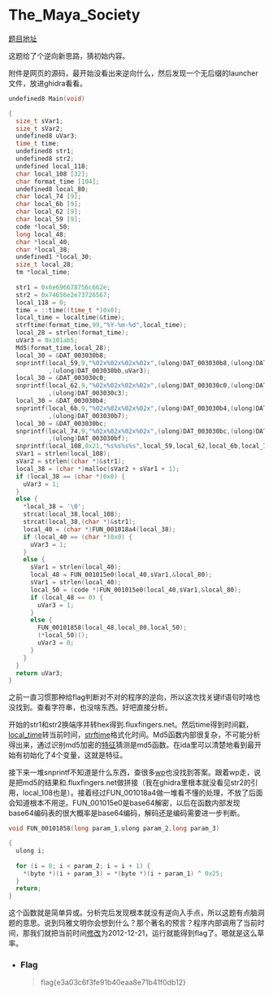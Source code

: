 # The_Maya_Society

[题目地址](https://adworld.xctf.org.cn/challenges/details?hash=601464fa-1e39-4f8d-bc33-a003c847dad7_2)

这题给了个逆向新思路，猜初始内容。

附件是网页的源码，最开始没看出来逆向什么，然后发现一个无后缀的launcher文件，放进ghidra看看。

```c
undefined8 Main(void)

{
  size_t sVar1;
  size_t sVar2;
  undefined8 uVar3;
  time_t time;
  undefined8 str1;
  undefined8 str2;
  undefined local_118;
  char local_108 [32];
  char format_time [104];
  undefined8 local_80;
  char local_74 [9];
  char local_6b [9];
  char local_62 [9];
  char local_59 [9];
  code *local_50;
  long local_48;
  char *local_40;
  char *local_38;
  undefined1 *local_30;
  size_t local_28;
  tm *local_time;
  
  str1 = 0x6e696678756c662e;
  str2 = 0x74656e2e73726567;
  local_118 = 0;
  time = ::time((time_t *)0x0);
  local_time = localtime(&time);
  strftime(format_time,99,"%Y-%m-%d",local_time);
  local_28 = strlen(format_time);
  uVar3 = 0x101ab5;
  Md5(format_time,local_28);
  local_30 = &DAT_003030b8;
  snprintf(local_59,9,"%02x%02x%02x%02x",(ulong)DAT_003030b8,(ulong)DAT_003030b9,(ulong)DAT_003030ba
           ,(ulong)DAT_003030bb,uVar3);
  local_30 = &DAT_003030c0;
  snprintf(local_62,9,"%02x%02x%02x%02x",(ulong)DAT_003030c0,(ulong)DAT_003030c1,(ulong)DAT_003030c2
           ,(ulong)DAT_003030c3);
  local_30 = &DAT_003030b4;
  snprintf(local_6b,9,"%02x%02x%02x%02x",(ulong)DAT_003030b4,(ulong)DAT_003030b5,(ulong)DAT_003030b6
           ,(ulong)DAT_003030b7);
  local_30 = &DAT_003030bc;
  snprintf(local_74,9,"%02x%02x%02x%02x",(ulong)DAT_003030bc,(ulong)DAT_003030bd,(ulong)DAT_003030be
           ,(ulong)DAT_003030bf);
  snprintf(local_108,0x21,"%s%s%s%s",local_59,local_62,local_6b,local_74);
  sVar1 = strlen(local_108);
  sVar2 = strlen((char *)&str1);
  local_38 = (char *)malloc(sVar2 + sVar1 + 1);
  if (local_38 == (char *)0x0) {
    uVar3 = 1;
  }
  else {
    *local_38 = '\0';
    strcat(local_38,local_108);
    strcat(local_38,(char *)&str1);
    local_40 = (char *)FUN_001018a4(local_38);
    if (local_40 == (char *)0x0) {
      uVar3 = 1;
    }
    else {
      sVar1 = strlen(local_40);
      local_48 = FUN_001015e0(local_40,sVar1,&local_80);
      sVar1 = strlen(local_40);
      local_50 = (code *)FUN_001015e0(local_40,sVar1,&local_80);
      if (local_48 == 0) {
        uVar3 = 1;
      }
      else {
        FUN_00101858(local_48,local_80,local_50);
        (*local_50)();
        uVar3 = 0;
      }
    }
  }
  return uVar3;
}
```

之前一直习惯那种给flag判断对不对的程序的逆向，所以这次找关键if语句时啥也没找到。查看字符串，也没啥东西。好吧直接分析。

开始的str1和str2换端序并转hex得到.fluxfingers.net。然后time得到时间戳，[local_time](https://www.runoob.com/cprogramming/c-function-localtime.html)转当前时间，[strftime](https://www.runoob.com/cprogramming/c-function-strftime.html)格式化时间。Md5函数内部很复杂，不可能分析得出来，通过识别md5加密的[特征](https://blog.csdn.net/weixin_44767965/article/details/122305570)猜测是md5函数。在ida里可以清楚地看到最开始有初始化了4个变量，这就是特征。

接下来一堆snprintf不知道是什么东西，查很多[wp](https://www.cnblogs.com/Mayfly-nymph/p/11594407.html)也没找到答案。跟着wp走，说是把md5的结果和.fluxfingers.net做拼接（我在ghidra里根本就没看见str2的引用，local_108也是）。接着经过FUN_001018a4做一堆看不懂的处理，不放了后面会知道根本不用逆。FUN_001015e0是base64解密，以后在函数内部发现base64编码表的很大概率是base64编码，解码还是编码需要进一步判断。

```c
void FUN_00101858(long param_1,ulong param_2,long param_3)

{
  ulong i;
  
  for (i = 0; i < param_2; i = i + 1) {
    *(byte *)(i + param_3) = *(byte *)(i + param_1) ^ 0x25;
  }
  return;
}
```

这个函数就是简单异或。分析完后发现根本就没有逆向入手点，所以这题有点脑洞题的意思。说到玛雅文明你会想到什么？那个著名的预言？程序内部调用了当前时间，那我们就把当前时间[修改](https://blog.csdn.net/modi000/article/details/119352867)为2012-12-21，运行就能得到flag了。嗯就是这么草率。

- ### Flag
  > flag{e3a03c6f3fe91b40eaa8e71b41f0db12}